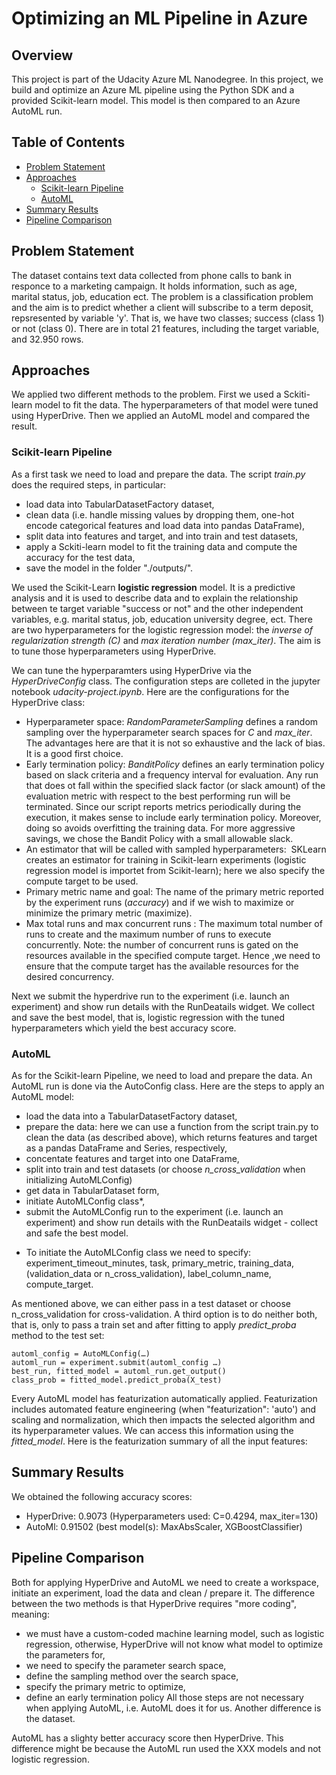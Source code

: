 # Optimizing an ML Pipeline in Azure

## Overview
This project is part of the Udacity Azure ML Nanodegree.
In this project, we build and optimize an Azure ML pipeline using the Python SDK and a provided Scikit-learn model.
This model is then compared to an Azure AutoML run.

## Table of Contents
- [Problem Statement](##problem)
- [Approaches](##Approaches)
    - [Scikit-learn Pipeline](###scikit-learn)
    - [AutoML](###AutoML)
- [Summary Results](##summary)
- [Pipeline Comparison](##comparison)

## Problem Statement <a name="problem"></a>
The dataset contains text data collected from phone calls to bank in responce to a marketing campaign. It holds information, such as age, marital status, job, education ect. The problem is a classification problem and the aim is to predict whether a client will subscribe to a term deposit, repsresented by variable 'y'. That is, we have two classes; success (class 1) or not (class 0). There are in total 21 features, including the target variable, and 32.950 rows. 

## Approaches
We applied two different methods to the problem. First we used a Sckiti-learn model to fit the data. The hyperparameters of that model were tuned using HyperDrive. Then we applied an AutoML model and compared the result.
 

### Scikit-learn Pipeline <a name="scikit-learn"></a>

As a first task we need to load and prepare the data. The script *train.py* does the required steps, in particular: 

- load data into TabularDatasetFactory dataset, 
- clean data (i.e. handle missing values by dropping them, one-hot encode categorical features and load data into pandas DataFrame),
- split data into features and target, and into train and test datasets,  
- apply a Sckiti-learn model to fit the training data and compute the accuracy for the test data,
- save the model in the folder "./outputs/".

We used the Scikit-Learn **logistic regression** model. It is a predictive analysis and it is used to describe data and to explain the relationship between te target variable "success or not" and the other independent variables, e.g. marital status, job, education university degree, ect. There are two hyperparameters for the logistic regression model: the *inverse of regularization strength (C)* and *max iteration number (max_iter)*. The aim is to tune those hyperparameters using HyperDrive. 

We can tune the hyperparamters using HyperDrive via the *HyperDriveConfig* class. The configuration steps are colleted in the jupyter notebook *udacity-project.ipynb*. Here are the configurations for the HyperDrive class: 

- Hyperparameter space: *RandomParameterSampling* defines a random sampling over the hyperparameter search spaces for *C* and *max_iter*. The advantages here are that it is not so exhaustive and the lack of bias. It is a good first choice. 
- Early termination policy: *BanditPolicy* defines an early termination policy based on slack criteria and a frequency interval for evaluation. Any run that does ot fall within the specified slack factor (or slack amount) of the evaluation metric with respect to the best performing run will be terminated. Since our script reports metrics periodically during the execution, it makes sense to include early termination policy. Moreover, doing so avoids overfitting the training data. For more aggressive savings, we chose the Bandit Policy with a small allowable slack.  
- An estimator that will be called with sampled hyperparameters:  SKLearn creates an estimator for training in Scikit-learn experiments (logistic regression model is importet from Scikit-learn); here we also specify the compute target to be used.
- Primary metric name and goal: The name of the primary metric reported by the experiment runs (*accuracy*) and if we wish to maximize or minimize the primary metric (maximize). 
- Max total runs and max concurrent runs : The maximum total number of runs to create and the maximum number of runs to execute concurrently. Note: the number of concurrent runs is gated on the resources available in the specified compute target. Hence ,we need to ensure that the compute target has the available resources for the desired concurrency.

Next we submit the hyperdrive run to the experiment (i.e. launch an experiment) and show run details with the RunDeatails widget. We collect and save the best model, that is, logistic regression with the tuned hyperparameters which yield the best accuracy score. 


### AutoML
As for the Scikit-learn Pipeline, we need to load and prepare the data. An AutoML run is done via the AutoConfig class. Here are the steps to apply an AutoML model:   

- load the data into a TabularDatasetFactory dataset, 
- prepare the data: here we can use a function from the script train.py to clean the data (as described above), which returns features and target as a pandas DataFrame and Series, respectively,
- concentate features and target into one DataFrame,
- split into train and test datasets (or choose *n_cross_validation* when initializing AutoMLConfig)
- get data in TabularDataset form, 
- initiate AutoMLConfig class*,  
- submit the AutoMLConfig run to the experiment (i.e. launch an experiment) and show run details with the RunDeatails widget 
- collect and safe the best model. 

* To initiate the AutoMLConfig class we need to specify: experiment_timeout_minutes, task, primary_metric, training_data, (validation_data or n_cross_validation), label_column_name, compute_target. 

As mentioned above, we can either pass in a test dataset or choose n_cross_validation for cross-validation. A third option is to do neither both, that is, only to pass a train set and after fitting to apply *predict_proba* method to the test set:

```
automl_config = AutoMLConfig(…)
automl_run = experiment.submit(automl_config …)
best_run, fitted_model = automl_run.get_output()
class_prob = fitted_model.predict_proba(X_test)
```
Every AutoML model has featurization automatically applied. Featurization includes automated feature engineering (when "featurization": 'auto') and scaling and normalization, which then impacts the selected algorithm and its hyperparameter values. We can access this information using the *fitted_model*. Here is the featurization summary of all the input features:


## Summary Results <a name="summary"></a>
We obtained the following accuracy scores:  
- HyperDrive: 0.9073 (Hyperparameters used: C=0.4294, max_iter=130)
- AutoMl: 0.91502 (best model(s): MaxAbsScaler, XGBoostClassifier)

## Pipeline Comparison <a name="comparison"></a>
Both for applying HyperDrive and AutoML we need to create a workspace, initiate an experiment, load the data and clean / prepare it. The difference between the two methods is that HyperDrive requires "more coding", meaning:
- we must have a custom-coded machine learning model, such as logistic regression, otherwise, HyperDrive will not know what model to optimize the parameters for,
- we need to specify the parameter search space, 
- define the sampling method over the search space, 
- specify the primary metric to optimize,
- define an early termination policy 
All those steps are not necessary when applying AutoML, i.e. AutoML does it for us. Another difference is the dataset. 

AutoML has a slighty better accuracy score then HyperDrive. This difference might be because the AutoML run used the XXX models and not logistic regression. 
